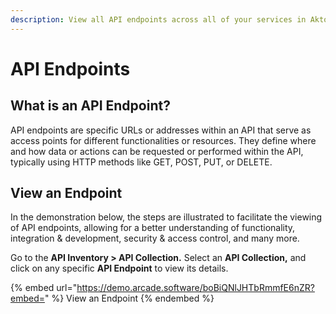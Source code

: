 ```yaml
---
description: View all API endpoints across all of your services in Akto.
---
```


# API Endpoints

## What is an API Endpoint?

API endpoints are specific URLs or addresses within an API that serve as access points for different functionalities or resources. They define where and how data or actions can be requested or performed within the API, typically using HTTP methods like GET, POST, PUT, or DELETE.

## View an Endpoint

In the demonstration below, the steps are illustrated to facilitate the viewing of API endpoints, allowing for a better understanding of functionality, integration & development, security & access control, and many more.

Go to the **API Inventory > API Collection.** Select an **API Collection,** and click on any specific **API Endpoint** to view its details.

{% embed url="https://demo.arcade.software/boBiQNlJHTbRmmfE6nZR?embed=" %}
View an Endpoint
{% endembed %}
